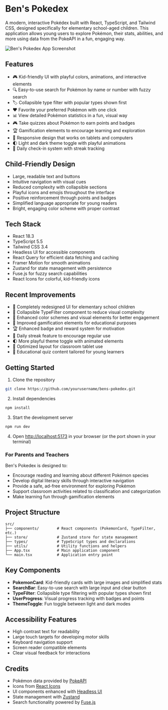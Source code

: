 # Ben's Pokedex

A modern, interactive Pokédex built with React, TypeScript, and Tailwind CSS, designed specifically for elementary school-aged children. This application allows young users to explore Pokémon, their stats, abilities, and more using data from the PokeAPI in a fun, engaging way.

![Ben's Pokedex App Screenshot](https://images.unsplash.com/photo-1613771404784-3a5686aa2be3?auto=format&fit=crop&q=80&w=1200)

## Features

- 🎮 Kid-friendly UI with playful colors, animations, and interactive elements
- 🔍 Easy-to-use search for Pokémon by name or number with fuzzy search
- 🏷️ Collapsible type filter with popular types shown first
- ❤️ Favorite your preferred Pokémon with one click
- 📊 View detailed Pokémon statistics in a fun, visual way
- 🎮 Take quizzes about Pokémon to earn points and badges
- 🏆 Gamification elements to encourage learning and exploration
- 📱 Responsive design that works on tablets and computers
- 🌓 Light and dark theme toggle with playful animations
- 🎯 Daily check-in system with streak tracking

## Child-Friendly Design

- Large, readable text and buttons
- Intuitive navigation with visual cues
- Reduced complexity with collapsible sections
- Playful icons and emojis throughout the interface
- Positive reinforcement through points and badges
- Simplified language appropriate for young readers
- Bright, engaging color scheme with proper contrast

## Tech Stack

- React 18.3
- TypeScript 5.5
- Tailwind CSS 3.4
- Headless UI for accessible components
- React Query for efficient data fetching and caching
- Framer Motion for smooth animations
- Zustand for state management with persistence
- Fuse.js for fuzzy search capabilities
- React Icons for colorful, kid-friendly icons

## Recent Improvements

- 🎨 Completely redesigned UI for elementary school children
- 🧩 Collapsible TypeFilter component to reduce visual complexity
- 🌈 Enhanced color schemes and visual elements for better engagement
- 🎯 Improved gamification elements for educational purposes
- 🏆 Enhanced badge and reward system for motivation
- 🔄 Daily streak feature to encourage regular use
- 🌓 More playful theme toggle with animated elements
- 📱 Optimized layout for classroom tablet use
- 🧠 Educational quiz content tailored for young learners

## Getting Started

1. Clone the repository
```bash
git clone https://github.com/yourusername/bens-pokedex.git
```

2. Install dependencies
```bash
npm install
```

3. Start the development server
```bash
npm run dev
```

4. Open [http://localhost:5173](http://localhost:5173) in your browser (or the port shown in your terminal)

### For Parents and Teachers

Ben's Pokedex is designed to:
- Encourage reading and learning about different Pokémon species
- Develop digital literacy skills through interactive navigation
- Provide a safe, ad-free environment for exploring Pokémon
- Support classroom activities related to classification and categorization
- Make learning fun through gamification elements

## Project Structure

```
src/
├── components/        # React components (PokemonCard, TypeFilter, etc.)
├── store/             # Zustand store for state management
├── types/             # TypeScript types and declarations
├── utils/             # Utility functions and helpers
├── App.tsx            # Main application component
└── main.tsx           # Application entry point
```

## Key Components

- **PokemonCard**: Kid-friendly cards with large images and simplified stats
- **SearchBar**: Easy-to-use search with large input and clear button
- **TypeFilter**: Collapsible type filtering with popular types shown first
- **UserProgress**: Visual progress tracking with badges and points
- **ThemeToggle**: Fun toggle between light and dark modes

## Accessibility Features

- High contrast text for readability
- Large touch targets for developing motor skills
- Keyboard navigation support
- Screen reader compatible elements
- Clear visual feedback for interactions

## Credits

- Pokémon data provided by [PokeAPI](https://pokeapi.co/)
- Icons from [React Icons](https://react-icons.github.io/react-icons/)
- UI components enhanced with [Headless UI](https://headlessui.com/)
- State management with [Zustand](https://github.com/pmndrs/zustand)
- Search functionality powered by [Fuse.js](https://fusejs.io/)